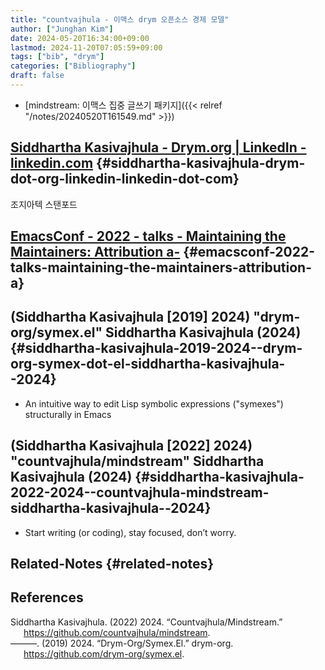 ```yaml
---
title: "countvajhula - 이맥스 drym 오픈소스 경제 모델"
author: ["Junghan Kim"]
date: 2024-05-20T16:34:00+09:00
lastmod: 2024-11-20T07:05:59+09:00
tags: ["bib", "drym"]
categories: ["Bibliography"]
draft: false
---
```


-   [mindstream: 이맥스 집중 글쓰기 패키지]({{< relref "/notes/20240520T161549.md" >}})


## [Siddhartha Kasivajhula - Drym.org | LinkedIn - linkedin.com](https://www.linkedin.com/in/siddhartha-kasivajhula-4072149) {#siddhartha-kasivajhula-drym-dot-org-linkedin-linkedin-dot-com}

조지아텍 스탠포드


## [EmacsConf - 2022 - talks - Maintaining the Maintainers: Attribution a-](https://emacsconf.org/2022/talks/maint/) {#emacsconf-2022-talks-maintaining-the-maintainers-attribution-a}


## (Siddhartha Kasivajhula [2019] 2024) "drym-org/symex.el" Siddhartha Kasivajhula (2024) {#siddhartha-kasivajhula-2019-2024--drym-org-symex-dot-el-siddhartha-kasivajhula--2024}

-   An intuitive way to edit Lisp symbolic expressions ("symexes") structurally in Emacs


## (Siddhartha Kasivajhula [2022] 2024) "countvajhula/mindstream" Siddhartha Kasivajhula (2024) {#siddhartha-kasivajhula-2022-2024--countvajhula-mindstream-siddhartha-kasivajhula--2024}

-   Start writing (or coding), stay focused, don’t worry.


## Related-Notes {#related-notes}

## References

<style>.csl-entry{text-indent: -1.5em; margin-left: 1.5em;}</style><div class="csl-bib-body">
  <div class="csl-entry">Siddhartha Kasivajhula. (2022) 2024. “Countvajhula/Mindstream.” <a href="https://github.com/countvajhula/mindstream">https://github.com/countvajhula/mindstream</a>.</div>
  <div class="csl-entry">———. (2019) 2024. “Drym-Org/Symex.El.” drym-org. <a href="https://github.com/drym-org/symex.el">https://github.com/drym-org/symex.el</a>.</div>
</div>
